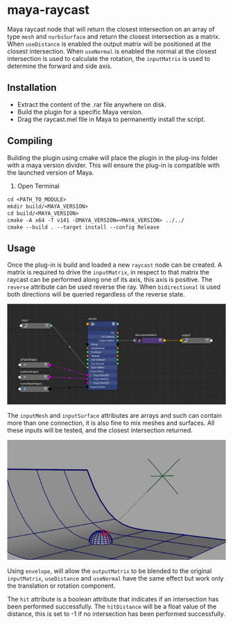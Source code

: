# maya-raycast
Maya raycast node that will return the closest intersection on an array of 
type `mesh` and `nurbsSurface` and return the closest intersection as a 
matrix. When `useDistance` is enabled the output matrix will be positioned at 
the closest intersection. When `useNormal` is enabled the normal at the 
closest intersection is used to calculate the rotation, the `inputMatrix` is
used to determine the forward and side axis.

## Installation
* Extract the content of the .rar file anywhere on disk.
* Build the plugin for a specific Maya version.
* Drag the raycast.mel file in Maya to permanently install the script.

## Compiling
Building the plugin using cmake will place the plugin in the plug-ins folder 
with a maya version divider. This will ensure the plug-in is compatible with 
the launched version of Maya.

1. Open Terminal
```
cd <PATH_TO_MODULE>
mkdir build/<MAYA_VERSION>
cd build/<MAYA_VERSION>
cmake -A x64 -T v141 -DMAYA_VERSION=<MAYA_VERSION> ../../
cmake --build . --target install --config Release
```

## Usage
Once the plug-in is build and loaded a new `raycast` node can be created.
A matrix is required to drive the `inputMatrix`, in respect to that matrix the
raycast can be performed along one of its axis, this axis is positive. The
`reverse` attribute can be used reverse the ray. When `bidirectional` is used
both directions will be queried regardless of the reverse state. 

<p align="center"><img src="icons/raycast-network-example.png?raw=true"></p>

The `inputMesh` and `inputSurface` attributes are arrays and such can contain
more than one connection, it is also fine to mix meshes and surfaces. All 
these inputs will be tested, and the closest intersection returned.

<p align="center"><img src="icons/raycast-scene-example.png?raw=true"></p>

Using `envelope`, will allow the `outputMatrix` to be blended to the original
`inputMatrix`, `useDistance` and `useNormal` have the same effect but work 
only the translation or rotation component.

The `hit` attribute is a boolean attribute that indicates if an intersection
has been performed successfully. The `hitDistance` will be a float value of
the distance, this is set to -1 if no intersection has been performed 
successfully.